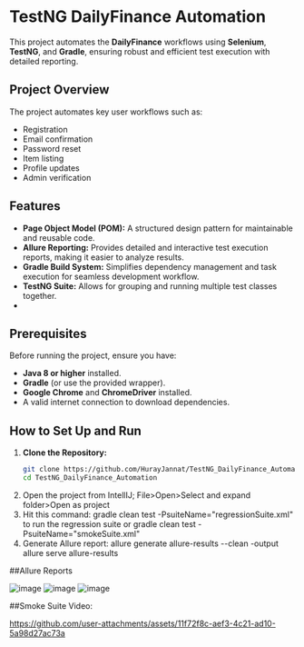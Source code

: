 
# TestNG DailyFinance Automation

This project automates the **DailyFinance** workflows using **Selenium**, **TestNG**, and **Gradle**, ensuring robust and efficient test execution with detailed reporting.

## Project Overview
The project automates key user workflows such as:
- Registration
- Email confirmation
- Password reset
- Item listing
- Profile updates
- Admin verification

## Features
- **Page Object Model (POM):** A structured design pattern for maintainable and reusable code.
- **Allure Reporting:** Provides detailed and interactive test execution reports, making it easier to analyze results.
- **Gradle Build System:** Simplifies dependency management and task execution for seamless development workflow.
- **TestNG Suite:** Allows for grouping and running multiple test classes together.
- 
## Prerequisites
Before running the project, ensure you have:
- **Java 8 or higher** installed.
- **Gradle** (or use the provided wrapper).
- **Google Chrome** and **ChromeDriver** installed.
- A valid internet connection to download dependencies.

## How to Set Up and Run
1. **Clone the Repository:**
   ```bash
   git clone https://github.com/HurayJannat/TestNG_DailyFinance_Automation.git
   cd TestNG_DailyFinance_Automation


2.  Open the project from IntellIJ; File>Open>Select and expand folder>Open as project
3.  Hit this command: gradle clean test -PsuiteName="regressionSuite.xml" to run the regression suite or gradle clean test -PsuiteName="smokeSuite.xml"
4. Generate Allure report:
  allure generate allure-results --clean -output allure serve allure-results


##Allure Reports

![image](https://github.com/user-attachments/assets/d79c4a34-7b4b-4677-a27a-5ab99a0e87c1)
![image](https://github.com/user-attachments/assets/8c259ce7-cfa0-4caf-a58a-a26bab4a72e4)
![image](https://github.com/user-attachments/assets/55618b17-e524-4b91-a9dd-b63a80fec83b)



##Smoke Suite Video:

https://github.com/user-attachments/assets/11f72f8c-aef3-4c21-ad10-5a98d27ac73a



